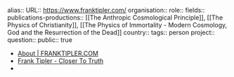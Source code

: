 alias::
URL:: https://www.franktipler.com/
organisation::
role::
fields:: 
publications-productions:: [[The Anthropic Cosmological Principle]], [[The Physics of Christianity]], [[The Physics of Immortality - Modern Cosmology, God and the Resurrection of the Dead]] 
country::
tags:: person
project::
question::
public:: true

- [About | FRANKTIPLER.COM](https://www.franktipler.com/)
- [Frank Tipler - Closer To Truth](https://closertotruth.com/contributor/frank-tipler/)
-